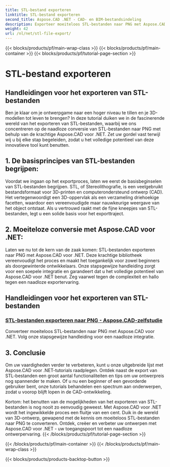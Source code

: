 ```yaml
---
title: STL-bestand exporteren
linktitle: STL-bestand exporteren
second_title: Aspose.CAD .NET - CAD- en BIM-bestandsindeling
description: Exporteer moeiteloos STL-bestanden naar PNG met Aspose.CAD voor .NET. Onze stapsgewijze handleiding zorgt voor een naadloze integratie. Leer via Aspose.CAD Voor .NET-tutorials.
weight: 42
url: /nl/net/stl-file-export/
---
```


{{< blocks/products/pf/main-wrap-class >}}
{{< blocks/products/pf/main-container >}}
{{< blocks/products/pf/tutorial-page-section >}}

# STL-bestand exporteren


## Handleidingen voor het exporteren van STL-bestanden

Ben je klaar om je ontwerpgame naar een hoger niveau te tillen en je 3D-modellen tot leven te brengen? In deze tutorial duiken we in de fascinerende wereld van het exporteren van STL-bestanden, waarbij we ons concentreren op de naadloze conversie van STL-bestanden naar PNG met behulp van de krachtige Aspose.CAD voor .NET. Zet uw gordel vast terwijl wij u bij elke stap begeleiden, zodat u het volledige potentieel van deze innovatieve tool kunt benutten.

## 1. De basisprincipes van STL-bestanden begrijpen:

Voordat we ingaan op het exportproces, laten we eerst de basisbeginselen van STL-bestanden begrijpen. STL, of Stereolithografie, is een veelgebruikt bestandsformaat voor 3D-printen en computerondersteund ontwerp (CAD). Het vertegenwoordigt een 3D-oppervlak als een verzameling driehoekige facetten, waardoor een vereenvoudigde maar nauwkeurige weergave van het object ontstaat. Als u vertrouwd raakt met de fijne kneepjes van STL-bestanden, legt u een solide basis voor het exporttraject.

## 2. Moeiteloze conversie met Aspose.CAD voor .NET:

Laten we nu tot de kern van de zaak komen: STL-bestanden exporteren naar PNG met Aspose.CAD voor .NET. Deze krachtige bibliotheek vereenvoudigt het proces en maakt het toegankelijk voor zowel beginners als doorgewinterde ontwikkelaars. Onze stapsgewijze handleiding zorgt voor een soepele integratie en garandeert dat u het volledige potentieel van Aspose.CAD voor .NET benut. Zeg vaarwel tegen de complexiteit en hallo tegen een naadloze exportervaring.

## Handleidingen voor het exporteren van STL-bestanden
### [STL-bestanden exporteren naar PNG - Aspose.CAD-zelfstudie](./exporting-stl-files-to-png/)
Converteer moeiteloos STL-bestanden naar PNG met Aspose.CAD voor .NET. Volg onze stapsgewijze handleiding voor een naadloze integratie.

## 3. Conclusie

Om uw vaardigheden verder te verbeteren, kunt u onze uitgebreide lijst met Aspose.CAD voor .NET-tutorials raadplegen. Ontdek naast de export van STL-bestanden een groot aantal functionaliteiten en tips om uw ontwerpreis nog spannender te maken. Of u nu een beginner of een gevorderde gebruiker bent, onze tutorials behandelen een spectrum aan onderwerpen, zodat u voorop blijft lopen in de CAD-ontwikkeling.

Kortom: het benutten van de mogelijkheden van het exporteren van STL-bestanden is nog nooit zo eenvoudig geweest. Met Aspose.CAD voor .NET wordt het ingewikkelde proces een fluitje van een cent. Duik in de wereld van 3D-ontwerp, gewapend met de kennis om moeiteloos STL-bestanden naar PNG te converteren. Ontdek, creëer en verbeter uw ontwerpen met Aspose.CAD voor .NET - uw toegangspoort tot een naadloze ontwerpervaring.
{{< /blocks/products/pf/tutorial-page-section >}}

{{< /blocks/products/pf/main-container >}}
{{< /blocks/products/pf/main-wrap-class >}}

{{< blocks/products/products-backtop-button >}}
